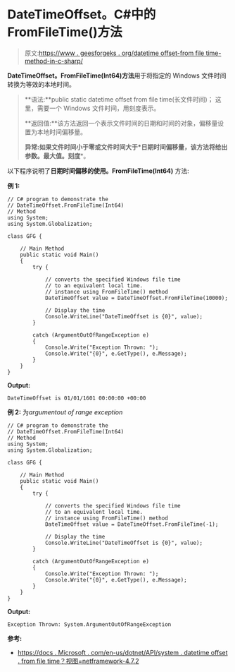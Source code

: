 # DateTimeOffset。C#中的 FromFileTime()方法

> 原文:[https://www . geesforgeks . org/datetime offset-from file time-method-in-c-sharp/](https://www.geeksforgeeks.org/datetimeoffset-fromfiletime-method-in-c-sharp/)

**DateTimeOffset。FromFileTime(Int64)方法**用于将指定的 Windows 文件时间转换为等效的本地时间。

> **语法:**public static datetime offset from file time(长文件时间)；
> 这里，需要一个 Windows 文件时间，用刻度表示。
> 
> **返回值:**该方法返回一个表示文件时间的日期和时间的对象，偏移量设置为本地时间偏移量。
> 
> **异常:**如果文件时间小于零或文件时间大于*日期时间偏移量，该方法将给出**参数。最大值。刻度***。

以下程序说明了**日期时间偏移的使用。FromFileTime(Int64)** 方法:

**例 1:**

```
// C# program to demonstrate the
// DateTimeOffset.FromFileTime(Int64)
// Method
using System;
using System.Globalization;

class GFG {

    // Main Method
    public static void Main()
    {
        try {

            // converts the specified Windows file time
            // to an equivalent local time.
            // instance using FromFileTime() method
            DateTimeOffset value = DateTimeOffset.FromFileTime(10000);

            // Display the time
            Console.WriteLine("DateTimeOffset is {0}", value);
        }

        catch (ArgumentOutOfRangeException e) 
        {
            Console.Write("Exception Thrown: ");
            Console.Write("{0}", e.GetType(), e.Message);
        }
    }
}
```

**Output:**

```
DateTimeOffset is 01/01/1601 00:00:00 +00:00

```

**例 2:** 为*argumentout of range exception*

```
// C# program to demonstrate the
// DateTimeOffset.FromFileTime(Int64)
// Method
using System;
using System.Globalization;

class GFG {

    // Main Method
    public static void Main()
    {
        try {

            // converts the specified Windows file time
            // to an equivalent local time.
            // instance using FromFileTime() method
            DateTimeOffset value = DateTimeOffset.FromFileTime(-1);

            // Display the time
            Console.WriteLine("DateTimeOffset is {0}", value);
        }

        catch (ArgumentOutOfRangeException e) 
        {
            Console.Write("Exception Thrown: ");
            Console.Write("{0}", e.GetType(), e.Message);
        }
    }
}
```

**Output:**

```
Exception Thrown: System.ArgumentOutOfRangeException

```

**参考:**

*   [https://docs . Microsoft . com/en-us/dotnet/API/system . datetime offset . from file time？视图=netframework-4.7.2](https://docs.microsoft.com/en-us/dotnet/api/system.datetimeoffset.fromfiletime?view=netframework-4.7.2)